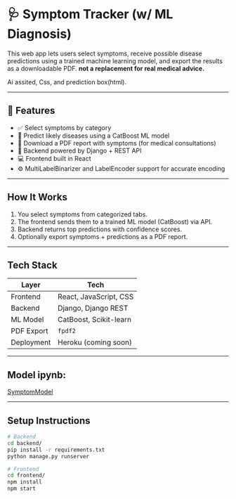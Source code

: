 # 🩺 Symptom Tracker (w/ ML Diagnosis)

This web app lets users select symptoms, receive possible disease predictions using a trained machine learning model, and export the results as a downloadable PDF. **not a replacement for real medical advice.**

Ai assited, Css, and prediction box(html).

---

## 🚀 Features

- ✅ Select symptoms by category
- 🧠 Predict likely diseases using a CatBoost ML model
- 📄 Download a PDF report with symptoms (for medical consultations)
- 🔐 Backend powered by Django + REST API
- 💻 Frontend built in React
- ⚙️ MultiLabelBinarizer and LabelEncoder support for accurate encoding

---

## How It Works

1. You select symptoms from categorized tabs.
2. The frontend sends them to a trained ML model (CatBoost) via API.
3. Backend returns top predictions with confidence scores.
4. Optionally export symptoms + predictions as a PDF report.

---

##  Tech Stack

| Layer      | Tech                  |
|------------|------------------------|
| Frontend   | React, JavaScript, CSS |
| Backend    | Django, Django REST    |
| ML Model   | CatBoost, Scikit-learn |
| PDF Export | `fpdf2`                |
| Deployment | Heroku (coming soon)   |

---

## Model ipynb:

[SymptomModel](https://colab.research.google.com/drive/1GiuKZHifoPUQC5KNYKnRHb9nlPLONFa5?usp=sharing)

---

## Setup Instructions

```bash
# Backend
cd backend/
pip install -r requirements.txt
python manage.py runserver

# Frontend
cd frontend/
npm install
npm start
